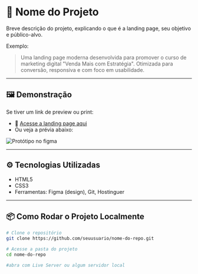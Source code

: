 # 🚀 Nome do Projeto

Breve descrição do projeto, explicando o que é a landing page, seu objetivo e público-alvo.

Exemplo:
> Uma landing page moderna desenvolvida para promover o curso de marketing digital "Venda Mais com Estratégia". Otimizada para conversão, responsiva e com foco em usabilidade.

---

## 🖼️ Demonstração

Se tiver um link de preview ou print:

- 🔗 [Acesse a landing page aqui](https://m.pedrobraggio.com.br/)
- Ou veja a prévia abaixo:

![Protótipo no figma](caminho/para/imagem.png)

---

## ⚙️ Tecnologias Utilizadas

- HTML5
- CSS3
- Ferramentas: Figma (design), Git, Hostinguer

---

## 📦 Como Rodar o Projeto Localmente

```bash
# Clone o repositório
git clone https://github.com/seuusuario/nome-do-repo.git

# Acesse a pasta do projeto
cd nome-do-repo

#abra com Live Server ou algum servidor local
